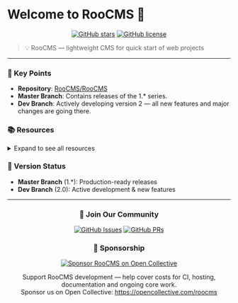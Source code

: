 # Welcome to RooCMS 🚀

<div align="center">
  
[![GitHub stars](https://img.shields.io/github/stars/RooCMS/RooCMS)](https://github.com/RooCMS/RooCMS/stargazers)
[![GitHub license](https://img.shields.io/github/license/RooCMS/RooCMS)](https://github.com/RooCMS/RooCMS/blob/master/LICENSE)

</div>

> 💡 RooCMS — lightweight CMS for quick start of web projects

---

### 🎯 Key Points
- **Repository**: [RooCMS/RooCMS](https://github.com/RooCMS/RooCMS)
- **Master Branch**: Contains releases of the 1.* series.
- **Dev Branch**: Actively developing version 2 — all new features and major changes are going there.


### 📚 Resources
<details>
<summary>Expand to see all resources</summary>

- **Main repository**: [RooCMS/RooCMS](https://github.com/RooCMS/RooCMS)
- **Documentation** and auxiliary md files are located in the root of the repository and in the `docs/` folders (if any).
- To review the current development status, see the `dev` branch.

</details>

### 🔄 Version Status
- **Master Branch** (1.*): Production-ready releases
- **Dev Branch** (2.0): Active development & new features

---

<div align="center">
  
### 🤝 Join Our Community

[![GitHub Issues](https://img.shields.io/github/issues/RooCMS/RooCMS)](https://github.com/RooCMS/RooCMS/issues)
[![GitHub PRs](https://img.shields.io/github/issues-pr/RooCMS/RooCMS)](https://github.com/RooCMS/RooCMS/pulls)

### 💖 Sponsorship

[![Sponsor RooCMS on Open Collective](https://img.shields.io/badge/sponsor-Open%20Collective-FF4785?logo=opencollective&style=flat)](https://opencollective.com/roocms)

Support RooCMS development — help cover costs for CI, hosting, documentation and ongoing core work.  
Sponsor us on Open Collective: https://opencollective.com/roocms

</div>
</div>

